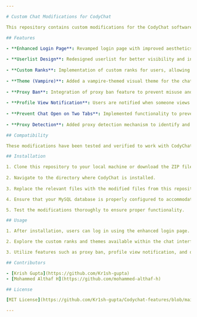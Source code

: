 ```yaml
---

# Custom Chat Modifications for CodyChat

This repository contains custom modifications for the CodyChat software, enhancing its functionality and design elements. These modifications are tailored towards version 3.6 and 3.7 of CodyChat.

## Features

- **Enhanced Login Page**: Revamped login page with improved aesthetics and user experience.
  
- **Userlist Design**: Redesigned userlist for better visibility and interaction.
  
- **Custom Ranks**: Implementation of custom ranks for users, allowing for hierarchical differentiation.
  
- **Theme (Vampire)**: Added a vampire-themed visual theme for the chat interface.
  
- **Proxy Ban**: Integration of proxy ban feature to prevent misuse and maintain security.
  
- **Profile View Notification**: Users are notified when someone views their profile.
  
- **Prevent Chat Open on Two Tabs**: Implemented functionality to prevent users from opening chat on multiple tabs.
  
- **Proxy Detection**: Added proxy detection mechanism to identify and handle proxy connections.

## Compatibility

These modifications have been tested and verified to work with CodyChat versions 3.6 and 3.7. Compatibility with higher versions has not been tested.

## Installation

1. Clone this repository to your local machine or download the ZIP file.
  
2. Navigate to the directory where CodyChat is installed.
  
3. Replace the relevant files with the modified files from this repository.

4. Ensure that your MySQL database is properly configured to accommodate any changes in the database structure.

5. Test the modifications thoroughly to ensure proper functionality.

## Usage

1. After installation, users can log in using the enhanced login page.

2. Explore the custom ranks and themes available within the chat interface.

3. Utilize features such as proxy ban, profile view notification, and others to enhance the chat experience.

## Contributors

- [Krish Gupta](https://github.com/Kr1sh-gupta)
- [Mohammed Althaf H](https://github.com/mohammed-althaf-h)

## License

[MIT License](https://github.com/Kr1sh-gupta/Codychat-features/blob/main/LICENSE)

---
```

